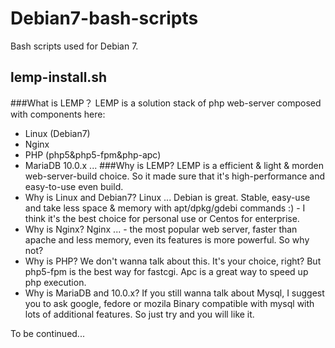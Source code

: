Debian7-bash-scripts
====================

Bash scripts used for Debian 7.

lemp-install.sh
---------------
###What is LEMP？
LEMP is a solution stack of php web-server composed with components here:
* Linux (Debian7)
* Nginx
* PHP (php5&php5-fpm&php-apc)
* MariaDB 10.0.x
 ...
###Why is LEMP?
LEMP is a efficient & light & morden web-server-build choice. So it made sure that it's high-performance and easy-to-use even build.
* Why is Linux and Debian7?
Linux ...
Debian is great. Stable, easy-use and take less space & memory with apt/dpkg/gdebi commands :) - I think it's the best choice for personal use or Centos for enterprise.
* Why is Nginx?
Nginx ... - the most popular web server, faster than apache and less memory, even its features is more powerful. So why not?
* Why is PHP?
We don't wanna talk about this. It's your choice, right? But php5-fpm is the best way for fastcgi. Apc is a great way to speed up php execution.
* Why is MariaDB and 10.0.x?
If you still wanna talk about Mysql, I suggest you to ask google, fedore or mozila
Binary compatible with mysql with lots of additional features. So just try and you will like it.

To be continued...